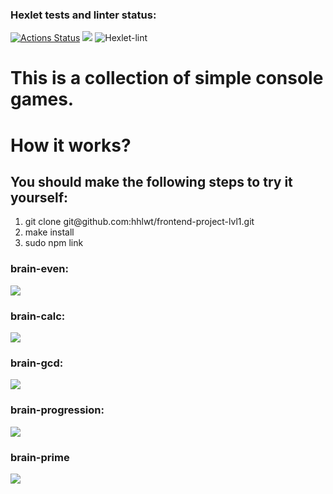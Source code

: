 ### Hexlet tests and linter status:

[![Actions Status](https://github.com/hhlwt/frontend-project-lvl1/workflows/hexlet-check/badge.svg)](https://github.com/hhlwt/frontend-project-lvl1/actions)
<a href="https://codeclimate.com/github/codeclimate/codeclimate/maintainability"><img src="https://api.codeclimate.com/v1/badges/a99a88d28ad37a79dbf6/maintainability" /></a>
![Hexlet-lint](https://github.com/hhlwt/frontend-project-lvl1/actions/workflows/make-lint.yml/badge.svg)

<h1>This is a collection of simple console games.</h1>

<h1>How it works?</h1>
<h2>You should make the following steps to try it yourself:</h2>
<ol>
  <li>git clone git@github.com:hhlwt/frontend-project-lvl1.git</li>
  <li>make install</li>
  <li>sudo npm link</li>
</ol>

<h3>brain-even:</h3>
<a href="https://asciinema.org/a/2um0OoWzPa6aaaP8Y0mTRk5FU" target="_blank"><img src="https://asciinema.org/a/2um0OoWzPa6aaaP8Y0mTRk5FU.svg" /></a>
<h3>brain-calc:</h3>
<a href="https://asciinema.org/a/3ImekH8nKkuOiDochIltUioSZ" target="_blank"><img src="https://asciinema.org/a/3ImekH8nKkuOiDochIltUioSZ.svg" /></a>
<h3>brain-gcd:</h3>
<a href="https://asciinema.org/a/UTXafLhDyHUsYB5dIftae3ANE" target="_blank"><img src="https://asciinema.org/a/UTXafLhDyHUsYB5dIftae3ANE.svg" /></a>
<h3>brain-progression:</h3>
<a href="https://asciinema.org/a/jERzT4XMZ8ojGX4jmyE8iBXXg" target="_blank"><img src="https://asciinema.org/a/jERzT4XMZ8ojGX4jmyE8iBXXg.svg" /></a>
<h3>brain-prime</h3>
<a href="https://asciinema.org/a/fxeOorYRV2LaqAUn4QqnB22Ix" target="_blank"><img src="https://asciinema.org/a/fxeOorYRV2LaqAUn4QqnB22Ix.svg" /></a>
